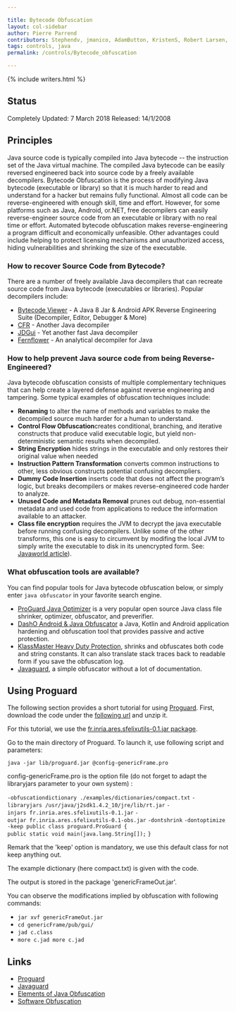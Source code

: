 ```yaml
---

title: Bytecode Obfuscation
layout: col-sidebar
author: Pierre Parrend
contributors: Stephendv, jmanico, AdamButton, KristenS, Robert Larsen, Shady, Milan Singh Thakur, Imifos, Gtorok, Robk, kingthorin
tags: controls, java
permalink: /controls/Bytecode_obfuscation

---
```


{% include writers.html %}

## Status

Completely Updated: 7 March 2018
Released: 14/1/2008

## Principles

Java source code is typically compiled into Java bytecode -- the
instruction set of the Java virtual machine. The compiled Java bytecode
can be easily reversed engineered back into source code by a freely
available decompilers. Bytecode Obfuscation is the process of modifying
Java bytecode (executable or library) so that it is much harder to read
and understand for a hacker but remains fully functional. Almost all
code can be reverse-engineered with enough skill, time and effort.
However, for some platforms such as Java, Android, or.NET, free
decompilers can easily reverse-engineer source code from an executable
or library with no real time or effort. Automated bytecode obfuscation
makes reverse-engineering a program difficult and economically
unfeasible. Other advantages could include helping to protect licensing
mechanisms and unauthorized access, hiding vulnerabilities and shrinking
the size of the executable.

### How to recover Source Code from Bytecode?

There are a number of freely available Java decompilers that can
recreate source code from Java bytecode (executables or libraries).
Popular decompilers include:

- [Bytecode Viewer](https://bytecodeviewer.com) - A Java 8 Jar & Android APK Reverse Engineering Suite (Decompiler, Editor, Debugger & More)
- [CFR](http://www.benf.org/other/cfr/) - Another Java decompiler
- [JDGui](http://jd.benow.ca/) - Yet another fast Java decompiler
- [Fernflower](https://github.com/fesh0r/fernflower) - An analytical decompiler for Java

### How to help prevent Java source code from being Reverse-Engineered?

Java bytecode obfuscation consists of multiple complementary techniques
that can help create a layered defense against reverse engineering and
tampering. Some typical examples of obfuscation techniques include:

- **Renaming** to alter the name of methods and variables to make the decompiled source much harder for a human to understand.
- **Control Flow Obfuscation**creates conditional, branching, and iterative constructs that produce valid executable logic, but yield non-deterministic semantic results when decompiled.
- **String Encryption** hides strings in the executable and only restores their original value when needed
- **Instruction Pattern Transformation** converts common instructions to other, less obvious constructs potential confusing decompliers.
- **Dummy Code Insertion** inserts code that does not affect the program’s logic, but breaks decompilers or makes reverse-engineered code harder to analyze.
- **Unused Code and Metadata Removal** prunes out debug, non-essential metadata and used code from applications to reduce the information available to an attacker.
- **Class file encryption** requires the JVM to decrypt the java executable before running confusing decompilers. Unlike some of the other transforms, this one is easy to circumvent by modifing the local JVM to simply write the executable to disk in its unencrypted form. See: [Javaworld article](http://www.javaworld.com/javaworld/javaqa/2003-05/01-qa-0509-jcrypt.html?page=2)).

### What obfuscation tools are available?

You can find popular tools for Java bytecode obfuscation below, or simply enter `java obfuscator` in your favorite search engine.

- [ProGuard Java Optimizer](https://sourceforge.net/projects/proguard/) is a very popular open source Java class file shrinker, optimizer, obfuscator, and preverifier.
- [DashO Android & Java Obfuscator](https://www.preemptive.com/products/dasho/overview) a Java, Kotlin and Android application hardening and obfuscation tool that provides passive and active protection.
- [KlassMaster Heavy Duty Protection](http://www.zelix.com/klassmaster/), shrinks and obfuscates both code and string constants. It can also translate stack traces back to readable form if you save the obfuscation log.
- [Javaguard](http://sourceforge.net/projects/javaguard/), a simple obfuscator without a lot of documentation.

## Using Proguard

The following section provides a short tutorial for using
[Proguard](http://proguard.sourceforge.net/). First, download the code
under the [following url](http://sourceforge.net/project/showfiles.php?group_id=54750) and
unzip it.

For this tutorial, we use the [fr.inria.ares.sfelixutils-0.1.jar
package](http://www.rzo.free.fr/applis/fr.inria.ares.sfelixutils-0.1.jar).

Go to the main directory of Proguard. To launch it, use following script
and parameters:

`java -jar lib/proguard.jar @config-genericFrame.pro`

config-genericFrame.pro is the option file (do not forget to adapt the
libraryjars parameter to your own system) :

`-obfuscationdictionary ./examples/dictionaries/compact.txt`
`-libraryjars /usr/java/j2sdk1.4.2_10/jre/lib/rt.jar`
`-injars fr.inria.ares.sfelixutils-0.1.jar`
`-outjar fr.inria.ares.sfelixutils-0.1-obs.jar`
`-dontshrink`
`-dontoptimize`
`-keep public class proguard.ProGuard {`
`public static void main(java.lang.String[]);`
`}`

Remark that the 'keep' option is mandatory, we use this default class
for not keep anything out.

The example dictionary (here compact.txt) is given with the code.

The output is stored in the package 'genericFrameOut.jar'.

You can observe the modifications implied by obfuscation with following
commands:

- `jar xvf genericFrameOut.jar`
- `cd genericFrame/pub/gui/`
- `jad c.class`
- `more c.jad more c.jad`

## Links

- [Proguard](https://www.guardsquare.com/en/proguard)
- [Javaguard](http://sourceforge.net/projects/javaguard/)
- [Elements of Java Obfuscation](https://www.preemptive.com/obfuscation)
- [Software Obfuscation](https://en.wikipedia.org/wiki/Obfuscation_%28software%29)
